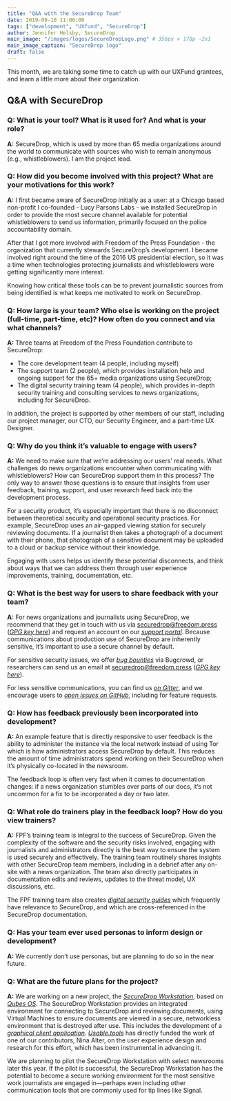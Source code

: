 ```yaml
---
title: "Q&A with the SecureDrop Team"
date: 2019-09-10 11:00:00
tags: ["development", "UXfund", "SecureDrop"]
author: Jennifer Helsby, SecureDrop
main_image: "/images/logos/SecureDropLogo.png" # 356px × 178p ~2x1
main_image_caption: "SecureDrop logo"
draft: false
---
```

This month, we are taking some time to catch up with our UXFund grantees, and learn a little more about their organization.

## Q&A with SecureDrop


### Q: What is your tool? What is it used for? And what is your role?

**A:** SecureDrop, which is used by more than 65 media organizations around the world to communicate with sources who wish to remain anonymous (e.g., whistleblowers). I am the project lead.

### Q: How did you become involved with this project? What are your motivations for this work?

**A:** I first became aware of SecureDrop initially as a user: at a Chicago based non-profit I co-founded - Lucy Parsons Labs - we installed SecureDrop in order to provide the most secure channel available for potential whistleblowers to send us information, primarily focused on the police accountability domain.

After that I got more involved with Freedom of the Press Foundation - the organization that currently stewards SecureDrop’s development. I became involved right around the time of the 2016 US presidential election, so it was a time when technologies protecting journalists and whistleblowers were getting significantly more interest.

Knowing how critical these tools can be to prevent journalistic sources from being identified is what keeps me motivated to work on SecureDrop.

### Q: How large is your team? Who else is working on the project (full-time, part-time, etc)? How often do you connect and via what channels?

**A:** Three teams at Freedom of the Press Foundation contribute to SecureDrop:

* The core development team (4 people, including myself)
* The support team (2 people), which provides installation help and ongoing support for the 65+ media organizations using SecureDrop;
* The digital security training team (4 people), which provides in-depth security training and consulting services to news organizations, including for SecureDrop.

In addition, the project is supported by other members of our staff, including our project manager, our CTO, our Security Engineer, and a part-time UX Designer.

### Q: Why do you think it’s valuable to engage with users?

**A:** We need to make sure that we’re addressing our users’ real needs. What challenges do news organizations encounter when communicating with whistleblowers? How can SecureDrop support them in this process? The only way to answer those questions is to ensure that insights from user feedback, training, support, and user research feed back into the development process.

For a security product, it’s especially important that there is no disconnect between theoretical security and operational security practices. For example, SecureDrop uses an air-gapped viewing station for securely reviewing documents. If a journalist then takes a photograph of a document with their phone, that photograph of a sensitive document may be uploaded to a cloud or backup service without their knowledge.

Engaging with users helps us identify these potential disconnects, and think about ways that we can address them through user experience improvements, training, documentation, etc.

### Q: What is the best way for users to share feedback with your team?

**A:** For news organizations and journalists using SecureDrop, we recommend that they get in touch with us via securedrop@freedom.press (*[GPG key here](https://securedrop.org/sites/default/files/fpf-email.asc)*) and request an account on our *[support portal](https://support.freedom.press/)*. Because communications about production use of SecureDrop are inherently sensitive, it’s important to use a secure channel by default.

For sensitive security issues, we offer *[bug bounties](https://bugcrowd.com/freedomofpress)* via Bugcrowd, or researchers can send us an email at securedrop@freedom.press (*[GPG key here](https://securedrop.org/sites/default/files/fpf-email.asc)*).

For less sensitive communications, you can find us *[on Gitter](https://gitter.im/freedomofpress/securedrop)*, and we encourage users to *[open issues on GitHub](https://github.com/freedomofpress/securedrop/issues/new/choose)*, including for feature requests.

### Q: How has feedback previously been incorporated into development?

**A:** An example feature that is directly responsive to user feedback is the ability to administer the instance via the local network instead of using Tor which is how administrators access SecureDrop by default. This reduces the amount of time administrators spend working on their SecureDrop when it’s physically co-located in the newsroom.

The feedback loop is often very fast when it comes to documentation changes: if a news organization stumbles over parts of our docs, it’s not uncommon for a fix to be incorporated a day or two later.

### Q: What role do trainers play in the feedback loop? How do you view trainers?

**A:** FPF’s training team is integral to the success of SecureDrop. Given the complexity of the software and the security risks involved, engaging with journalists and administrators directly is the best way to ensure the system is used securely and effectively. The training team routinely shares insights with other SecureDrop team members, including in a debrief after any on-site with a news organization. The team also directly participates in documentation edits and reviews, updates to the threat model, UX discussions, etc.

The FPF training team also creates *[digital security guides](https://freedom.press/training/)* which frequently have relevance to SecureDrop, and which are cross-referenced in the SecureDrop documentation.

### Q: Has your team ever used personas to inform design or development?

**A:** We currently don’t use personas, but are planning to do so in the near future.

### Q: What are the future plans for the project?

**A:** We are working on a new project, the *[SecureDrop Workstation](https://github.com/freedomofpress/securedrop-workstation)*, based on *[Qubes OS](https://www.qubes-os.org/)*. The SecureDrop Workstation provides an integrated environment for connecting to SecureDrop and reviewing documents, using Virtual Machines to ensure documents are viewed in a secure, networkless environment that is destroyed after use.
This includes the development of a *[graphical client application](https://github.com/freedomofpress/securedrop-client)*. *[Usable.tools](https://usable.tools/)* has directly funded the work of one of our contributors, Nina Alter, on the user experience design and research for this effort, which has been instrumental in advancing it.

We are planning to pilot the SecureDrop Workstation with select newsrooms later this year. If the pilot is successful, the SecureDrop Workstation has the potential to become a secure working environment for the most sensitive work journalists are engaged in—perhaps even including other communication tools that are commonly used for tip lines like Signal.

